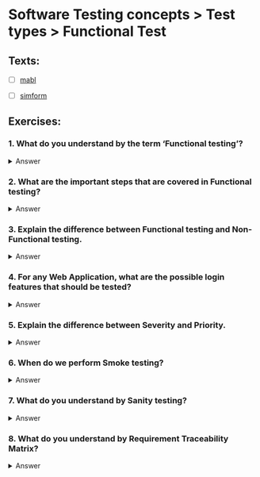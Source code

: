 # Software Testing concepts > Test types > Functional Test

## Texts:

- [ ] [mabl](https://www.mabl.com/functional-testing)
- [ ] [simform](https://www.simform.com/functional-testing/)


## Exercises:

### 1. What do you understand by the term ‘Functional testing’?

<Details>
	<summary>Answer</summary>
	A black box testing technique, where the functionality of an application is tested to generate the desired output by providing certain input is called ‘Functional testing’.

	The role of functional testing is not only to validate the behavior of the application as per the requirement document specification but is also to verify whether the application is ready to be released into the live environment or not.

	Given below are a few functional testing techniques that are commonly used:

	- Unit testing
	- Smoke testing
	- Integration testing
	- System testing
	- Usability testing
	- Regression testing
	- User Acceptance testing
</Details>

### 2. What are the important steps that are covered in Functional testing?

<Details>
	<summary>Answer</summary>
	Following are the steps that should be covered as a part of functional testing:

	- Understanding the Requirement document specification and clearing the doubts and queries in the form of review comments.
	- Writing the test cases with respect to the requirement specification by keeping in mind all the scenarios that should be considered for all the cases.
	- Identifying the test inputs and requesting the test data that is required to execute the test cases as well as to check the functionality of the application.
	- Determine the actual outcomes as per the input values to be tested.
	- Execute the test cases that determine whether application behavior is as expected or any defect has occurred.
	- Compare the actual result and the computed result to find out the actual outcome.
	- Compare
</Details>

### 3. Explain the difference between Functional testing and Non-Functional testing.

<Details>
	<summary>Answer</summary>
	The difference between Functional testing and Non-functional testing can be explained as below:

	Functional Testing	NonFunctional Testing
	Functional testing is performed to determine the system behaviour as per the client functional requirements.	Non-functional testing is the process to determine the system performance as per client expectations
	Functional testing is performed first with the help of Manual and Automation testing tools.	Non-functional testing is performed after functional testing with the effective tools required.
	It is easy to perform manual testing as client requirements are the input in functional testing.	It is difficult to perform manual testing as scalability, reliability, speed and other performance parameters are input in non functional testing.
	Functional testing is of following types:
	- Unit Testing
	- Smoke Testing
	- Sanity Testing
	- Integration testing
	- User Acceptance testing
	- Regression testing	Non-functional testing is of following types:
	- Performance testing
	- Load, Stress, Volume Testing
	- Security testing
• Compatibility testing
</Details>

### 4. For any Web Application, what are the possible login features that should be tested?

<Details>
	<summary>Answer</summary>
	- Check the input fields i.e. Username and password with both valid and invalid values.
	- Try entering valid email id with an incorrect password and also enter an invalid email and valid password. Check for the proper error message displayed.
	- Enter valid credentials and get logged in to the application. Close and reopen the browser to check if still logged in.
	- Enter the application after logging in and then again navigate back to the login page to check whether the user is asked again to log in or not.
	- Sign in from one browser and open the application from another browser to verify whether you are logged into another browser also or not.
	- Change password after logging into the application and then try to login with that old password.
	- There are few other possible scenarios as well which can be tested.
</Details>


### 5. Explain the difference between Severity and Priority.


<Details>
	<summary>Answer</summary>
	Defect Severity is defined by the level or the degree of impact by the defect on the application under test. Higher the severity of the defect, the more is the impact on the application.

	Following are the 4 classes in which a defect severity is categorized:
	- Critical
	- Major
	- Medium
	- Low
	- Defect priority defines the order in which the defect should be resolved first i.e. the higher the priority of the defect implies that the application is unusable or stuck at some point and the defect should be resolved as soon as possible.
</Details>


### 6. When do we perform Smoke testing?

<Details>
	<summary>Answer</summary>
	Smoke testing is performed on the application after receiving the build. Tester usually tests for the critical path and not the functionality in deep to make sure, whether the build is to be accepted for further testing or to be rejected in case of broken application.

	A smoke checklist usually contains the critical path of the application without which an application is blocked.
</Details>


### 7. What do you understand by Sanity testing?

<Details>
	<summary>Answer</summary>
	Sanity testing is performed after receiving the build to check the new functionality/defects to be fixed. In this form of testing the goal is to check the functionality roughly as expected and determine whether the bug is fixed and also the effect of the fixed bug on the application under test.

	There is no point in accepting the build by the tester and wasting time if Sanity testing fails.
</Details>


### 8. What do you understand by Requirement Traceability Matrix?

<Details>
	<summary>Answer</summary>
	Requirement Traceability Matrix (RTM) is a tool to keep a track of requirement coverage over the process of testing.

	In RTM, all requirements are categorized as their development in course of sprint and their respective ids (new feature implementation/ enhancement/ previous issues, etc) are maintained for keeping a track that everything mentioned in the requirement document has been implemented before the release of the product.

	RTM is created as soon as the requirement document is received and is maintained until the release of the product.
</Details>